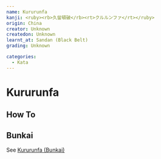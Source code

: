 ```yaml
---
name: Kururunfa
kanji: <ruby><rb>久留頓破</rb><rt>クルルンファ</rt></ruby>
origin: China
creator: Unknown
createdon: Unknown
learnt_at: Sandan (Black Belt)
grading: Unknown

categories:
  - Kata
---
```


# Kururunfa

<Infobox/>

<!-- ## Name Meaning -->

<!-- ## Kata History -->

## How To

<Wiki-Video url="https://youtu.be/3HGX7L6VIcU"/>

<!-- ### Important Points -->

## Bunkai

See [Kururunfa (Bunkai)](/bunkai/kururunfa)
